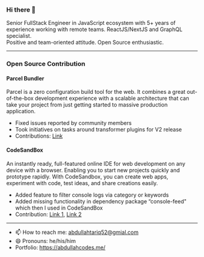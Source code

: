 ### Hi there 👋

Senior FullStack Engineer in JavaScript ecosystem with 5+ years of experience working with remote teams. ReactJS/NextJS and GraphQL specialist.  
Positive and team-oriented attitude. Open Source enthusiastic.

---

### Open Source Contribution
#### Parcel Bundler 
Parcel is a zero configuration build tool for the web. It combines a great out-of-the-box development experience with a scalable architecture that can take your project from just getting started to massive production application.
- Fixed issues reported by community members
- Took initiatives on tasks around transformer plugins for V2 release
- Contributions: [Link](https://github.com/parcel-bundler/parcel/pulls?q=author:abdullahtariq1171+)
#### CodeSandBox
An instantly ready, full-featured online IDE for web development on any device with a browser. Enabling you to start new projects quickly and prototype rapidly. With CodeSandbox, you can create web apps, experiment with code, test ideas, and share creations easily.
- Added feature to filter console logs via category or keywords
- Added missing functionality in dependency package “console-feed" which then I used in CodeSandBox
- Contribution: [Link 1](https://github.com/codesandbox/codesandbox-client/pulls?q=+is:pr+author:abdullahtariq1171+), [Link 2](https://github.com/samdenty/console-feed/pulls?q=is:pr+author:abdullahtariq1171) 
 
---


- 📫 How to reach me: abdullahtariq52@gmial.com
- 😄 Pronouns: he/his/him
- Portfolio: https://abdullahcodes.me/

<!--
**abdullahtariq1171/abdullahtariq1171** is a ✨ _special_ ✨ repository because its `README.md` (this file) appears on your GitHub profile.

Here are some ideas to get you started:

- 🔭 I’m currently working on ...
- 🌱 I’m currently learning ...
- 👯 I’m looking to collaborate on ...
- 🤔 I’m looking for help with ...
- 💬 Ask me about ...
- 📫 How to reach me: ...
- 😄 Pronouns: ...
- ⚡ Fun fact: ...
-->
